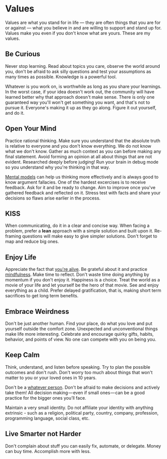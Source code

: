 # Values

Values are what you stand for in life — they are often things that you are for or against — what you believe in and are willing to support and stand up for.
Values make you even if you don't know what are yours.
These are my values.

## Be Curious

Never stop learning.
Read about topics you care, observe the world around you, don't be afraid to ask silly questions and test your assumptions as many times as possible.
Knowledge is a powerful tool.

Whatever is you work on, is worthwhile as long as you share your learnings.
In the worst case, if your idea doesn't work out, the community will have learned better why that approach doesn't make sense.
There is only one guaranteed way you'll won't get something you want, and that's not to pursue it.
Everyone's making it up as they go along. Figure it out yourself, and do it.

## Open Your Mind

Practice rational thinking.
Make sure you understand that the absolute truth is relative to everyone and you don't know everything.
We do not know what we don't know.
Gather as much context as you can before making any final statement.
Avoid forming an opinion at all about things that are not evident. Researched deeply before judging!
Run your brain in debug mode so you understand why you're thinking in that way.

[Mental models][mental-models] can help us thinking more effectively and is always good to know argument fallacies.
One of the hardest excercises is to receive feedback.
Ask for it and be ready to change.
Aim to improve once you've gathered feedback and reflected on it.
Stress test with facts and share your decisions so flaws arise earlier in the process.

## KISS

When communicating, do it in a clear and concise way.
When facing a problem, prefer a **lean** approach with a simple solution and built upon it.
Re-framing questions will make easy to give simpler solutions.
Don't forget to map and reduce big ones.

## Enjoy Life

Appreciate the fact that [you're alive][life].
Be grateful about it and practice [mindfulness][mindfulness].
Make time to reflect.
Don't waste time doing anything by momentum if you don't enjoy it.
Happiness is a choice.
Treat the world as a movie of your life and let yourself be the hero of that movie.
See and enjoy everything as a child.
Prefer delayed gratification, that is, making short term sacrifices to get long term benefits.

## Embrace Weirdness

Don't be just another human.
Find your place, do what you love and put yourself outside the comfort zone.
Unexpected and unconventional things make life more interesting.
Celebrate and encourage quirky gifts, habits, behavior, and points of view.
No one can compete with you on being you.

## Keep Calm

Think, understand, and listen before speaking.
Try to plan the possible outcomes and don't rush.
Don't worry too much about things that won't matter to you or your loved ones in 10 years.

Don't be a [whatever person][the-whatever-people].
Don't be afraid to make decisions and actively take them!
All decision making — even if small ones — can be a good practice for the bigger ones you’ll face.

Maintain a very small identity.
Do not affiliate your identity with anything extrinsic - such as a religion, political party, country, company, profession, programming language, social class, etc.

## Live Smarter not Harder

Don't complain about stuff you can easily fix, automate, or delegate.
Money can buy time.
Accomplish more with less.

[mental-models]: https://medium.com/@yegg/mental-models-i-find-repeatedly-useful-936f1cc405d#.qmy99z6ug
[life]: https://youtu.be/9D05ej8u-gU
[mindfulness]: https://youtu.be/hQo-CQzoW24
[the-whatever-people]: https://medium.com/@courtneyseiter/the-tribe-of-whatever-or-how-i-learned-to-make-a-decision-8ab0a76f1f0c#.vj7olnmm5
